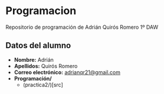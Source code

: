 # Programacion
Repositorio de programación de Adrián Quirós Romero 1º DAW
## Datos del alumno
* **Nombre:** Adrián
* **Apellidos:** Quirós Romero
* **Correo electrónico:** adrianqr21@gmail.com
* **Programación/**
  * (practica2/)[src]
